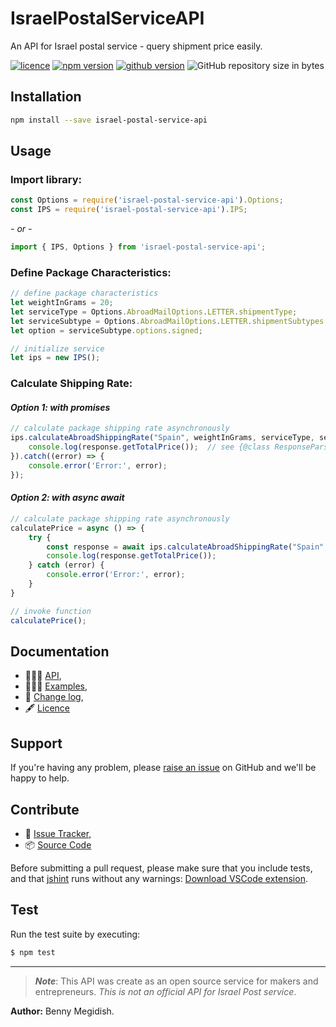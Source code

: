 # IsraelPostalServiceAPI
An API for Israel postal service - query shipment price easily.

[![licence](https://img.shields.io/github/license/mashape/apistatus.svg)](https://github.com/bennymeg/IsraelPostalServiceAPI/blob/master/LICENSE)
[![npm version](https://img.shields.io/npm/v/israel-postal-service-api.svg)](https://www.npmjs.com/package/israel-postal-service-api)
[![github version](https://img.shields.io/github/package-json/v/badges/shields.svg)](https://github.com/bennymeg/IsraelPostalServiceAPI)
![GitHub repository size in bytes](https://img.shields.io/github/languages/code-size/badges/shields.svg)


## Installation
```bash
npm install --save israel-postal-service-api
```
## Usage

### Import library:
```javascript
const Options = require('israel-postal-service-api').Options;
const IPS = require('israel-postal-service-api').IPS;
```
_- or -_

```javascript
import { IPS, Options } from 'israel-postal-service-api';
```

### Define Package Characteristics:
```javascript
// define package characteristics
let weightInGrams = 20;
let serviceType = Options.AbroadMailOptions.LETTER.shipmentType;
let serviceSubtype = Options.AbroadMailOptions.LETTER.shipmentSubtypes.regular;
let option = serviceSubtype.options.signed;

// initialize service
let ips = new IPS();
```

### Calculate Shipping Rate:
#### _Option 1: with promises_
```javascript
// calculate package shipping rate asynchronously
ips.calculateAbroadShippingRate("Spain", weightInGrams, serviceType, serviceSubtype, option).then((response) => {
    console.log(response.getTotalPrice());  // see {@class ResponseParser} API to discover all the available data
}).catch((error) => {
    console.error('Error:', error);
});
```

#### _Option 2: with async await_
```javascript
// calculate package shipping rate asynchronously
calculatePrice = async () => {
    try {
        const response = await ips.calculateAbroadShippingRate("Spain", weightInGrams, serviceType, serviceSubtype, option);
        console.log(response.getTotalPrice());
    } catch (error) {
        console.error('Error:', error);
    }
}

// invoke function
calculatePrice();
```


## Documentation ##  
- 👨🏼‍💻 [API](https://github.com/bennymeg/IsraelPostalServiceAPI/blob/master/docs/API.md),  
- 👩🏼‍🏫 [Examples](https://github.com/bennymeg/IsraelPostalServiceAPI/blob/master/docs/examples),  
- 📜 [Change log](https://github.com/bennymeg/IsraelPostalServiceAPI/blob/master/docs/CHANGELOG.md),  
- 🖋 [Licence](https://github.com/bennymeg/IsraelPostalServiceAPI/blob/master/LICENSE)

## Support ##
If you're having any problem, please [raise an issue](https://github.com/bennymeg/IsraelPostalServiceAPI/issues/new) on GitHub and we'll be happy to help.


## Contribute ##
- 👾 [Issue Tracker](https://github.com/bennymeg/IsraelPostalServiceAPI/issues),
- 📦 [Source Code](https://github.com/bennymeg/IsraelPostalServiceAPI/)

Before submitting a pull request, please make sure that you include tests, and that [jshint](http://jshint.com) runs without any warnings: [Download VSCode extension](https://marketplace.visualstudio.com/items?itemName=dbaeumer.jshint).

## Test ## 
Run the test suite by executing:

```sh
$ npm test
```


___
> ***Note***:
> This API was create as an open source service for makers and entrepreneurs.
> _This is not an official API for Israel Post service_.

**Author:** Benny Megidish.